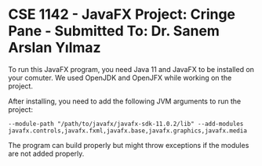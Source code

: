 # CSE 1142 - JavaFX Project: Cringe Pane - Submitted To: Dr. Sanem Arslan Yılmaz

To run this JavaFX program, you need Java 11 and JavaFX to be installed on your comuter. We used OpenJDK and OpenJFX while working on the project.

After installing, you need to add the following JVM arguments to run the project:

```
--module-path "/path/to/javafx/javafx-sdk-11.0.2/lib" --add-modules javafx.controls,javafx.fxml,javafx.base,javafx.graphics,javafx.media
```

The program can build properly but might throw exceptions if the modules are not added properly.
